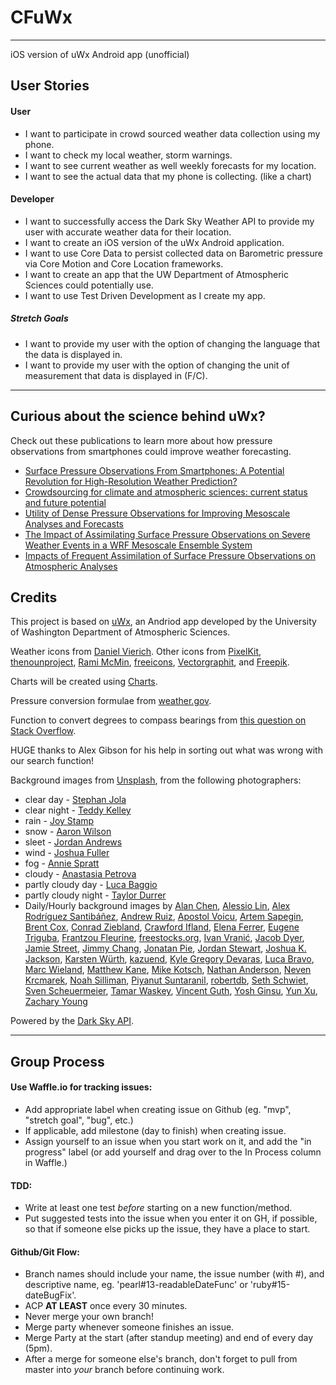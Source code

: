 # CFuWx
----
iOS version of uWx Android app (unofficial)

## User Stories

#### User
* I want to participate in crowd sourced weather data collection using my phone.
* I want to check my local weather, storm warnings. 
* I want to see current weather as well weekly forecasts for my location. 
* I want to see the actual data that my phone is collecting. (like a chart)

#### Developer
* I want to successfully access the Dark Sky Weather API to provide my user with accurate weather data for their location. 
* I want to create an iOS version of the uWx Android application.
* I want to use Core Data to persist collected data on Barometric pressure via Core Motion and Core Location frameworks. 
* I want to create an app that the UW Department of Atmospheric Sciences could potentially use.
* I want to use Test Driven Development as I create my app.

##### Stretch Goals
* I want to provide my user with the option of changing the language that the data is displayed in.
* I want to provide my user with the option of changing the unit of measurement that data is displayed in (F/C).

----

## Curious about the science behind uWx?

Check out these publications to learn more about how pressure observations from smartphones could improve weather forecasting.

* [Surface Pressure Observations From Smartphones: A Potential Revolution for High-Resolution Weather Prediction?](http://journals.ametsoc.org/doi/abs/10.1175/BAMS-D-13-00188.1)
* [Crowdsourcing for climate and atmospheric sciences: current status and future potential](http://onlinelibrary.wiley.com/doi/10.1002/joc.4210/abstract)
* [Utility of Dense Pressure Observations for Improving Mesoscale Analyses and Forecasts](http://journals.ametsoc.org/doi/citedby/10.1175/MWR-D-13-00269.1)
* [The Impact of Assimilating Surface Pressure Observations on Severe Weather Events in a WRF Mesoscale Ensemble System](http://journals.ametsoc.org/doi/abs/10.1175/2009MWR3042.1)
* [Impacts of Frequent Assimilation of Surface Pressure Observations on Atmospheric Analyses](http://journals.ametsoc.org/doi/abs/10.1175/MWR-D-14-00097.1)


## Credits

This project is based on [uWx](https://www.cmetwx.com/), an Andriod app developed by the University of Washington Department of Atmospheric Sciences.

Weather icons from [Daniel Vierich](http://www.danvierich.de/weather/). Other icons from [PixelKit](http://www.iconarchive.com/show/swanky-outlines-icons-by-pixelkit/15-Light-Bulb-icon.html), [thenounproject](https://thenounproject.com/term/barometer/1841/), [Rami McMin](http://www.flaticon.com/free-icon/winds-symbol_53372), [freeicons](http://www.freeiconspng.com/free-images/timer-icon-7808), [Vectorgraphit](http://www.flaticon.com/free-icon/2-drops_15553), and [Freepik](http://www.flaticon.com/authors/freepik).

Charts will be created using [Charts](https://github.com/danielgindi/Charts).

Pressure conversion formulae from [weather.gov](https://www.weather.gov/media/epz/wxcalc/pressureConversion.pdf).

Function to convert degrees to compass bearings from [this question on Stack Overflow](http://stackoverflow.com/questions/13220367/cardinal-wind-direction-from-degrees).

HUGE thanks to Alex Gibson for his help in sorting out what was wrong with our search function!

Background images from [Unsplash](https://unsplash.com/), from the following photographers:

* clear day - [Stephan Jola](https://unsplash.com/@beverin)
* clear night - [Teddy Kelley](https://unsplash.com/@teddykelley)
* rain - [Joy Stamp](https://unsplash.com/@joyfulphotos)
* snow -  [Aaron Wilson](https://unsplash.com/@aaronwilson)
* sleet - [Jordan Andrews](https://unsplash.com/@exit)
* wind - [Joshua Fuller](https://unsplash.com/@joshuafuller)
* fog - [Annie Spratt](https://unsplash.com/@anniespratt)
* cloudy - [Anastasia Petrova](https://unsplash.com/@anastasia_p)
* partly cloudy day - [Luca Baggio](https://unsplash.com/@luca42)
* partly cloudy night - [Taylor Durrer](https://unsplash.com/@insrtclevrname00)
* Daily/Hourly background images by [Alan Chen](https://unsplash.com/@chzenan), [Alessio Lin](https://unsplash.com/@paradox_zer0), [Alex Rodríguez Santibáñez](https://unsplash.com/@alexrds), [Andrew Ruiz](https://unsplash.com/@andrewruiz), [Apostol Voicu](https://unsplash.com/@cerpow), [Artem Sapegin](https://unsplash.com/@sapegin), [Brent Cox](https://unsplash.com/@brentcox), [Conrad Ziebland](https://unsplash.com/@conradz), [Crawford Ifland](https://unsplash.com/@crawfordifland), [Elena Ferrer](https://unsplash.com/@meisi_style), [Eugene Triguba](https://unsplash.com/@eugenetriguba), [Frantzou Fleurine](https://unsplash.com/@frantzou), [freestocks.org](https://unsplash.com/@freestocks), [Ivan Vranić](https://unsplash.com/@hvranic), [Jacob Dyer](https://unsplash.com/@jacobdyer), [Jamie Street](https://unsplash.com/@jamie452), [Jimmy Chang](https://unsplash.com/@photohunter), [Jonatan Pie](https://unsplash.com/@r3dmax), [Jordan Stewart](https://unsplash.com/@jordan_stewart), [Joshua K. Jackson](https://unsplash.com/@joshua), [Karsten Würth](https://unsplash.com/@inf1783), [kazuend](https://unsplash.com/@kazuend), [Kyle Gregory Devaras](https://unsplash.com/@kyledevaras), [Luca Bravo](https://unsplash.com/@lucabravo), [Marc Wieland](https://unsplash.com/@marcwieland95), [Matthew Kane](https://unsplash.com/@matthewkane), [Mike Kotsch](https://unsplash.com/@mike), [Nathan Anderson](https://unsplash.com/@nathananderson), [Neven Krcmarek](https://unsplash.com/@nevenkrcmarek), [Noah Silliman](https://unsplash.com/@noahsilliman), [Piyanut Suntaranil](https://unsplash.com/@npiyanut), [robertdb](https://unsplash.com/@robbertdb), [Seth Schwiet](https://unsplash.com/@schwiet), [Sven Scheuermeier](https://unsplash.com/@sveninho), [Tamar Waskey](https://unsplash.com/@truth99), [Vincent Guth](https://unsplash.com/@vingtcent), [Yosh Ginsu](https://unsplash.com/@yoshginsu), [Yun Xu](https://unsplash.com/@nightmare), [Zachary Young](https://unsplash.com/@mrtwisty)

Powered by the [Dark Sky API](https://darksky.net/dev/).

---

## Group Process

#### Use Waffle.io for tracking issues:

* Add appropriate label when creating issue on Github (eg. "mvp", "stretch goal", "bug", etc.)
* If applicable, add milestone (day to finish) when creating issue.
* Assign yourself to an issue when you start work on it, and add the "in progress" label (or add yourself and drag over to the In Process column in Waffle.)

#### TDD:

* Write at least one test *before* starting on a new function/method.
* Put suggested tests into the issue when you enter it on GH, if possible, so that if someone else picks up the issue, they have a place to start.

#### Github/Git Flow:

* Branch names should include your name, the issue number (with #), and descriptive name, eg. 'pearl#13-readableDateFunc' or 'ruby#15-dateBugFix'.
* ACP **AT LEAST** once every 30 minutes.
* Never merge your own branch!
* Merge party whenever someone finishes an issue.
* Merge Party at the start (after standup meeting) and end of every day (5pm).
* After a merge for someone else's branch, don't forget to pull from master into *your* branch before continuing work.
